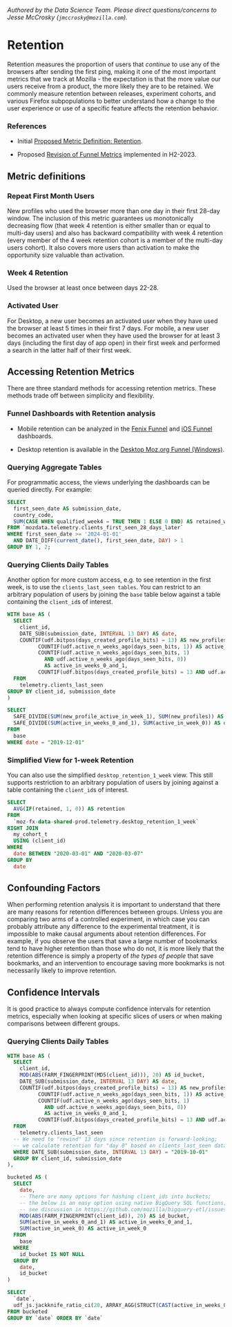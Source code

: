 _Authored by the Data Science Team. Please direct questions/concerns to Jesse McCrosky (`jmccrosky@mozilla.com`)._

# Retention

Retention measures the proportion of users that _continue_ to use any of the browsers after sending the first ping, making it one of the most important metrics that we track at Mozilla - the expectation is that the more value our users receive from a product, the more likely they are to be retained. We commonly measure retention between releases, experiment cohorts, and various Firefox subpopulations to better understand how a change to the user experience or use of a specific feature affects the retention behavior.

### References
- Initial [Proposed Metric Definition: Retention](https://docs.google.com/document/d/1VtqNFQFB9eJNr57h3Mz-lldMcpSYQKHVn2jzMMjPFYY/).

- Proposed [Revision of Funnel Metrics](https://docs.google.com/document/d/18QGa4JYbDP35IywH3zGftCgejrd8aGnbft_L2oxp1Ao/edit#heading=h.rl9rub54j6oj) implemented in H2-2023.

## Metric definitions

### Repeat First Month Users

New profiles who used the browser more than one day in their first 28-day window. The inclusion of this metric guarantees us monotonically decreasing flow (that week 4 retention is either smaller than or equal to multi-day users) and also has backward compatibility with week 4 retention (every member of the 4 week retention cohort is a member of the multi-day users cohort). It also covers more users than activation to make the opportunity size valuable than activation.

### Week 4 Retention

Used the browser at least once between days 22-28.

### Activated User

For Desktop, a new user becomes an activated user when they have used the browser at least 5 times in their first 7 days. For mobile, a new user becomes an activated user when they have used the browser for at least 3 days (including the first day of app open) in their first week and performed a search in the latter half of their first week.

## Accessing Retention Metrics

There are three standard methods for accessing retention metrics. These methods trade off between simplicity and flexibility.

### Funnel Dashboards with Retention analysis

- Mobile retention can be analyzed in the [Fenix Funnel](https://mozilla.cloud.looker.com/dashboards/1470) and [iOS Funnel](https://mozilla.cloud.looker.com/dashboards/1314?Country=&YoY+control+%28Do+not+change%29+=before+28+days+ago&Date=2023%2F01%2F01+to+2023%2F10%2F18) dashboards.

- Desktop retention is available in the [Desktop Moz.org Funnel (Windows)](https://mozilla.cloud.looker.com/dashboards/duet::desktop_moz_org_funnel_windows?Analysis%20Period=90%20day&Countries=US,GB,DE,FR,CA,BR,MX,CN,IN,AU,NL,ES,RU,ROW&Include%20Dates%20Where=data%20complete).

### Querying Aggregate Tables

For programmatic access, the views underlying the dashboards can be queried directly. For example:

```sql
SELECT
  first_seen_date AS submission_date,
  country_code,
  SUM(CASE WHEN qualified_week4 = TRUE THEN 1 ELSE 0 END) AS retained_week4
FROM `mozdata.telemetry.clients_first_seen_28_days_later`
WHERE first_seen_date >= '2024-01-01'
  AND DATE_DIFF(current_date(), first_seen_date, DAY) > 1
GROUP BY 1, 2;
```

### Querying Clients Daily Tables

Another option for more custom access, e.g. to see retention in the first week, is to use the `clients_last_seen tables`. You can restrict to an arbitrary population of users by joining the `base` table below against a table containing the `client_id`s of interest.

```sql
WITH base AS (
  SELECT
    client_id,
    DATE_SUB(submission_date, INTERVAL 13 DAY) AS date,
    COUNTIF(udf.bitpos(days_created_profile_bits) = 13) AS new_profiles,
          COUNTIF(udf.active_n_weeks_ago(days_seen_bits, 1)) AS active_in_week_0,
          COUNTIF(udf.active_n_weeks_ago(days_seen_bits, 1)
            AND udf.active_n_weeks_ago(days_seen_bits, 0))
            AS active_in_weeks_0_and_1,
          COUNTIF(udf.bitpos(days_created_profile_bits) = 13 AND udf.active_n_weeks_ago(days_seen_bits, 0)) AS new_profile_active_in_week_1
  FROM
    telemetry.clients_last_seen
GROUP BY client_id, submission_date
)

SELECT
  SAFE_DIVIDE(SUM(new_profile_active_in_week_1), SUM(new_profiles)) AS one_week_new_profile_retention,
  SAFE_DIVIDE(SUM(active_in_weeks_0_and_1), SUM(active_in_week_0)) AS one_week_retention
FROM
  base
WHERE date = "2019-12-01"
```

### Simplified View for 1-week Retention

You can also use the simplified `desktop_retention_1_week` view. This still supports restriction to an arbitrary population of users by joining against a table containing the `client_id`s of interest.

```sql
SELECT
  AVG(IF(retained, 1, 0)) AS retention
FROM
  `moz-fx-data-shared-prod.telemetry.desktop_retention_1_week`
RIGHT JOIN
  my_cohort_t
  USING (client_id)
WHERE
  date BETWEEN "2020-03-01" AND "2020-03-07"
GROUP BY
  date
```

## Confounding Factors

When performing retention analysis it is important to understand that there are many reasons for retention differences between groups. Unless you are comparing two arms of a controlled experiment, in which case you can probably attribute any difference to the experimental treatment, it is impossible to make causal arguments about retention differences. For example, if you observe the users that save a large number of bookmarks tend to have higher retention than those who do not, it is more likely that the retention difference is simply a property of _the types of people_ that save bookmarks, and an intervention to encourage saving more bookmarks is not necessarily likely to improve retention.

## Confidence Intervals

It is good practice to always compute confidence intervals for retention metrics, especially when looking at specific slices of users or when making comparisons between different groups.

### Querying Clients Daily Tables

```sql
WITH base AS (
  SELECT
    client_id,
    MOD(ABS(FARM_FINGERPRINT(MD5(client_id))), 20) AS id_bucket,
    DATE_SUB(submission_date, INTERVAL 13 DAY) AS date,
    COUNTIF(udf.bitpos(days_created_profile_bits) = 13) AS new_profiles,
          COUNTIF(udf.active_n_weeks_ago(days_seen_bits, 1)) AS active_in_week_0,
          COUNTIF(udf.active_n_weeks_ago(days_seen_bits, 1)
            AND udf.active_n_weeks_ago(days_seen_bits, 0))
            AS active_in_weeks_0_and_1,
          COUNTIF(udf.bitpos(days_created_profile_bits) = 13 AND udf.active_n_weeks_ago(days_seen_bits, 0)) AS new_profile_active_in_week_1
  FROM
    telemetry.clients_last_seen
  -- We need to "rewind" 13 days since retention is forward-looking;
  -- we calculate retention for "day 0" based on clients_last_seen data from "day 13".
  WHERE DATE_SUB(submission_date, INTERVAL 13 DAY) = "2019-10-01"
  GROUP BY client_id, submission_date
),

bucketed AS (
  SELECT
    date,
    -- There are many options for hashing client_ids into buckets;
    -- the below is an easy option using native BigQuery SQL functions;
    -- see discussion in https://github.com/mozilla/bigquery-etl/issues/36
    MOD(ABS(FARM_FINGERPRINT(client_id)), 20) AS id_bucket,
    SUM(active_in_weeks_0_and_1) AS active_in_weeks_0_and_1,
    SUM(active_in_week_0) AS active_in_week_0
  FROM
    base
  WHERE
    id_bucket IS NOT NULL
  GROUP BY
    date,
    id_bucket
)

SELECT
  `date`,
  udf_js.jackknife_ratio_ci(20, ARRAY_AGG(STRUCT(CAST(active_in_weeks_0_and_1 AS float64), CAST(active_in_week_0 as FLOAT64)))) AS one_week_retention
FROM bucketed
GROUP BY `date` ORDER BY `date`
```
